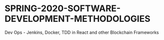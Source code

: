 # SPRING-2020-SOFTWARE-DEVELOPMENT-METHODOLOGIES
Dev Ops - Jenkins, Docker, TDD in React and other Blockchain Frameworks
